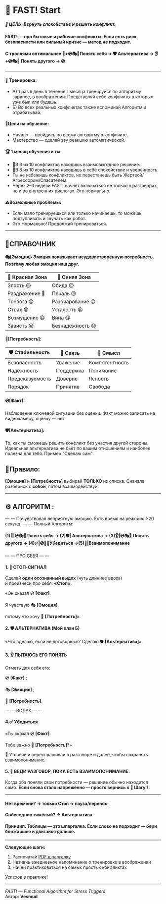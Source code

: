 # 🌱 FAST! Start

##### 🎯 ЦЕЛЬ: Вернуть спокойствие и решить конфликт.
#### FAST! — про бытовые и рабочие конфликты. Если есть риск безопасности или сильный кризис — метод не подходит.
#### С троллями оптимальнее **🛑+💿🎭🌷Понять себя → 🛡️ Альтернатива → 👂+💿🎭🌷 Понять другого → 💿**
---
#### 🏓 Тренировка: 
- А) 1 раз в день в течение 1 месяца тренируйся по алгоритму заранее, в воображении. Представляй себе конфликты в которых уже был или будешь.
- Б) Во всех реальных конфликтах также вспоминай Алгоритм и отрабатывай.

#### 🧩Цели на обучение: 
- Начало — пройдись по всему алгоритму в конфликте.
- Мастерство — сделай эту реакцию автоматической.

#### 🏆 1 месяц обучения и ты:
- 🤝В 6 из 10 конфликтов находишь взаимовыгодное решение.
- 💚В 8 из 10 конфликтов находишь в себе спокойствие и уверенность.
- Ты не избежишь конфликтов, но перестанешь быть Жертвой/Агрессором/Спасателем.
- Через 2–3 недели FAST! начнёт включаться не только в разговорах, но и во внутренних диалогах. Это нормально.

#### ⚠️Возможные проблемы:
- Если мало тренируешься или только начинаешь, то можешь подтупливать и звучать как робот.
- Это Нормально! Продолжай тренироваться.
---
## 📑СПРАВОЧНИК 
#### 🎭[Эмоция]: Эмоция показывает неудовлетворённую потребность. Поэтому **любая** эмоция наш друг.
| 🔴 Красная Зона | 💙 Синяя Зона |
|-------------------------|----------------------|
| Злость 😠              | Обида 😔            |
| Раздражение 😤         | Печаль 😢           |
| Тревога 😟             | Разочарование 😕    |
| Страх 😨               | Усталость 😩        |
| Возмущение 😡          | Вина 😣             |
| Зависть 😒             | Безнадёжность 😞    |
#### 🌷[Потребность]:
| 🛡 Стабильность | 💬 Связь | 🌱 Смысл |
|-----------------|----------|-------------|
| Безопасность    | Уважение | Компетентность |
| Надёжность      | Поддержка | Понимание |
| Предсказуемость | Доверие  | Ясность |
| Порядок         | Принятие | Свобода |


#### 💿[Факт]: 
Наблюдение ключевой ситуации без оценки. Факт можно записать на видеокамеру, оценку — нет.
#### 🛡️[Альтернатива]: 
То, как ты сможешь решить конфликт без участия другой стороны.
Идеальная альтернатива не бьёт по вашим отношениям и наиболее полезна для тебя.
Пример "Сделаю сам".

## 📜Правило: 
**[Эмоция]** и **[Потребность]** выбирай **ТОЛЬКО** из списка.
Сначала разберись с **собой**, потом взаимодействуй.

---
## ⚙️ АЛГОРИТМ : 

— —  Почувствовал неприятную эмоцию. Есть время на реакцию >20 секунд.  — —
Полный Алгоритм:
#### (1)🛑|💿🎭🌷Понять себя → (2)🛡️| Альтернатива → (3)👂|💿🎭🌷 Понять другого → (4)✅|💿🌷🔄Убедиться →(5)💬|Взаимопонимание 

— — ПРО СЕБЯ — —

#### 1. 🛑 СТОП-СИГНАЛ

   Сделай **один осознанный выдох** (чуть длиннее вдоха)  
и произнеси про себя: **«Стоп»**.

   «Он сказал 💿 **[Факт]**.
   
   Я чувствую  🎭 **[Эмоция]**,
   
   потому что хочу 🌷 **[Потребность]**».
   
#### 2. 🛡️ АЛЬТЕРНАТИВА (Мой план Б)
   
   «Что сделаю, если не договорюсь? Сделаю 🛡️ **[Альтернатива]**».
   

#### 3. 👂 ПЫТАЮСЬ ЕГО ПОНЯТЬ

 Отметь для себя его:
 
 💿 **[Факт]** ;
 
 🎭 **[Эмоция]** ; 
 
 🌷 **[Потребность]**.

— — ВСЛУХ — —

#### 4.✅ Убедиться
«Ты сказал 💿 **[Факт]**.

Тебе важно 🌷 **[Потребность]**?»

🔄 Уточняй и переспрашивай в разговоре и далее, чтобы сохранять взаимопонимание.

#### 5. 💬 ВЕДИ РАЗГОВОР, ПОКА ЕСТЬ ВЗАИМОПОНИМАНИЕ.
Когда оба поняли свои потребности — решение обычно находится само.
**Если снова стало напряжённо — просто вернись к 🛑 Шагу 1.**

---
#### Нет времени? → только Стоп → пауза/перенос.
#### Собеседник тяжёлый? → Альтернатива
#### Принцип: Таблицы — это шпаргалка. Если слово не подходит — бери ближайшее и двигайся дальше.

---
**Следующие шаги:** 
1. Распечатай [PDF шпаргалку](./FAST_Shporgalka_edit_v2.pdf)
2. Назначь ежедневное напоминание о тренировке в воображении
3. Начни практиковаться на самых простых конфликтах
   
Успехов в практике! 

---
_FAST! — Functional Algorithm for Stress Triggers_  
Автор: **Vesmud**
